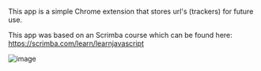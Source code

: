 This app is a simple Chrome extension that stores url's (trackers) for future use.

This app was based on an Scrimba course which can be found here: https://scrimba.com/learn/learnjavascript

![image](https://user-images.githubusercontent.com/69646100/137971041-3b6a220e-194e-4436-80fd-03c037754435.png)
